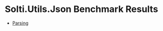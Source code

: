 # Solti.Utils.Json Benchmark Results

- [Parsing](https://sholtee.github.io/router/perf/Solti.Utils.Router.Perf.JsonReaderParsingTests-report-github.html )